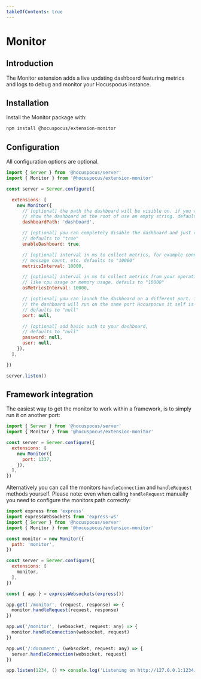 ```yaml
---
tableOfContents: true
---
```


# Monitor

## Introduction

The Monitor extension adds a live updating dashboard featuring metrics and logs to debug and monitor your Hocuspocus instance.

## Installation

Install the Monitor package with:

```bash
npm install @hocuspocus/extension-monitor
```

## Configuration

All configuration options are optional.

```js
import { Server } from '@hocuspocus/server'
import { Monitor } from '@hocuspocus/extension-monitor'

const server = Server.configure({

  extensions: [
    new Monitor({
      // [optional] the path the dashboard will be visible on. if you want to
      // show the dashboard at the root of use an empty string. defaults to "dashboard"
      dashboardPath: 'dashboard',

      // [optional] you can completely disable the dashboard and just collect metrics.
      // defaults to "true"
      enableDashboard: true,

      // [optional] interval in ms to collect metrics, for example connection count,
      // message count, etc. defaults to "10000"
      metricsInterval: 10000,

      // [optional] interval in ms to collect metrics from your operating system
      // like cpu usage or memory usage. defauls to "10000"
      osMetricsInterval: 10000,

      // [optional] you can launch the dashboard on a different port. if set to null,
      // the dashboard will run on the same port Hocuspocus it self is running.
      // defaults to "null"
      port: null,

      // [optional] add basic auth to your dashboard,
      // defaults to "null"
      password: null,
      user: null,
    }),
  ],

})

server.listen()
```

## Framework integration

The easiest way to get the monitor to work within a framework, is to simply run it on another port:

```js
import { Server } from '@hocuspocus/server'
import { Monitor } from '@hocuspocus/extension-monitor'

const server = Server.configure({
  extensions: [
    new Monitor({
      port: 1337,
    }),
  ],
})

```

Alternatively you can call the monitors `handleConnection` and `handleRequest` methods yourself. Please note: even when calling `handleRequest` manually you need to configure the monitors path correctly:

```js
import express from 'express'
import expressWebsockets from 'express-ws'
import { Server } from '@hocuspocus/server'
import { Monitor } from '@hocuspocus/extension-monitor'

const monitor = new Monitor({
  path: 'monitor',
})

const server = Server.configure({
  extensions: [
    monitor,
  ],
})

const { app } = expressWebsockets(express())

app.get('/monitor', (request, response) => {
  monitor.handleRequest(request, response)
})

app.ws('/monitor', (websocket, request: any) => {
  monitor.handleConnection(websocket, request)
})

app.ws('/:document', (websocket, request: any) => {
  server.handleConnection(websocket, request)
})

app.listen(1234, () => console.log('Listening on http://127.0.0.1:1234…'))
```
